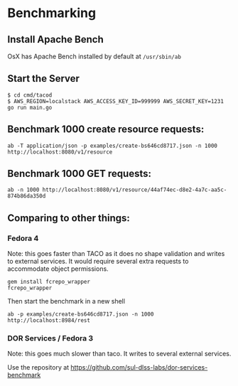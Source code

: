 # Benchmarking

## Install Apache Bench

OsX has Apache Bench installed by default at `/usr/sbin/ab`

## Start the Server

```
$ cd cmd/tacod
$ AWS_REGION=localstack AWS_ACCESS_KEY_ID=999999 AWS_SECRET_KEY=1231 go run main.go
```

## Benchmark 1000 create resource requests:
```
ab -T application/json -p examples/create-bs646cd8717.json -n 1000 http://localhost:8080/v1/resource
```

## Benchmark 1000 GET requests:

```
ab -n 1000 http://localhost:8080/v1/resource/44af74ec-d8e2-4a7c-aa5c-874b86da350d
```


## Comparing to other things:

### Fedora 4

Note: this goes faster than TACO as it does no shape validation and writes to external services.  It would require several extra requests to accommodate object permissions.

```
gem install fcrepo_wrapper
fcrepo_wrapper
```

Then start the benchmark in a new shell
```
ab -p examples/create-bs646cd8717.json -n 1000 http://localhost:8984/rest
```

### DOR Services / Fedora 3
Note: this goes much slower than taco.  It writes to several external services.

Use the repository at https://github.com/sul-dlss-labs/dor-services-benchmark
